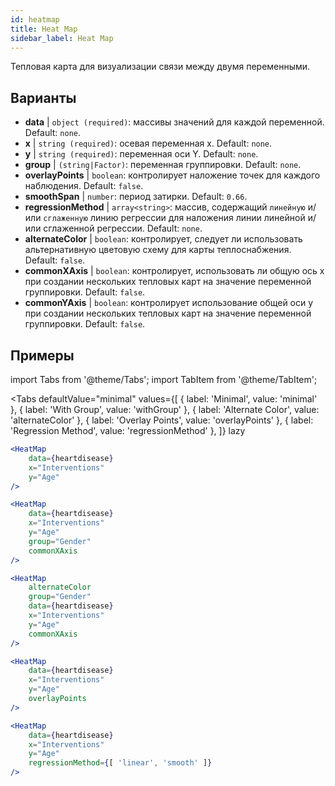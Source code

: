 ```yaml
---
id: heatmap
title: Heat Map
sidebar_label: Heat Map
---
```


Тепловая карта для визуализации связи между двумя переменными.

## Варианты

* __data__ | `object (required)`: массивы значений для каждой переменной. Default: `none`.
* __x__ | `string (required)`: осевая переменная x. Default: `none`.
* __y__ | `string (required)`: переменная оси Y. Default: `none`.
* __group__ | `(string|Factor)`: переменная группировки. Default: `none`.
* __overlayPoints__ | `boolean`: контролирует наложение точек для каждого наблюдения. Default: `false`.
* __smoothSpan__ | `number`: период затирки. Default: `0.66`.
* __regressionMethod__ | `array<string>`: массив, содержащий `линейную` и/или `сглаженную` линию регрессии для наложения линии линейной и/или сглаженной регрессии. Default: `none`.
* __alternateColor__ | `boolean`: контролирует, следует ли использовать альтернативную цветовую схему для карты теплоснабжения. Default: `false`.
* __commonXAxis__ | `boolean`: контролирует, использовать ли общую ось х при создании нескольких тепловых карт на значение переменной группировки. Default: `false`.
* __commonYAxis__ | `boolean`: контролирует использование общей оси y при создании нескольких тепловых карт на значение переменной группировки. Default: `false`.


## Примеры

import Tabs from '@theme/Tabs';
import TabItem from '@theme/TabItem';

<Tabs
    defaultValue="minimal"
    values={[
        { label: 'Minimal', value: 'minimal' },
        { label: 'With Group', value: 'withGroup' },
        { label: 'Alternate Color', value: 'alternateColor' },
        { label: 'Overlay Points', value: 'overlayPoints' },
        { label: 'Regression Method', value: 'regressionMethod' },
    ]}
    lazy
>



<TabItem value="minimal">

```jsx live
<HeatMap 
    data={heartdisease} 
    x="Interventions"
    y="Age"
/>
```

</TabItem>


<TabItem value="withGroup">

```jsx live
<HeatMap 
    data={heartdisease} 
    x="Interventions"
    y="Age"
    group="Gender"
    commonXAxis
/>
```

</TabItem>

<TabItem value="alternateColor">

```jsx live
<HeatMap 
    alternateColor
    group="Gender"
    data={heartdisease} 
    x="Interventions"
    y="Age"
    commonXAxis
/>
```

</TabItem>

<TabItem value="overlayPoints">

```jsx live
<HeatMap 
    data={heartdisease} 
    x="Interventions"
    y="Age"
    overlayPoints 
/>
```

</TabItem>


<TabItem value="regressionMethod">

```jsx live
<HeatMap 
    data={heartdisease} 
    x="Interventions"
    y="Age"
    regressionMethod={[ 'linear', 'smooth' ]} 
/>
```

</TabItem>

</Tabs>
